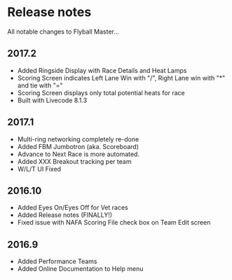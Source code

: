 # Release notes

All notable changes to Flyball Master...

## 2017.2

* Added Ringside Display with Race Details and Heat Lamps
* Scoring Screen indicates Left Lane Win with "/", Right Lane win with "\*" and tie with "="
* Scoring Screen displays only total potential heats for race
* Built with Livecode 8.1.3 

## 2017.1

* Multi-ring networking completely re-done
* Added FBM Jumbotron \(aka. Scoreboard\)
* Advance to Next Race is more automated.
* Added XXX Breakout tracking per team
* W/L/T UI Fixed

## 2016.10

* Added Eyes On/Eyes Off for Vet races
* Added Release notes \(FINALLY!\)
* Fixed issue with NAFA Scoring File check box on Team Edit screen

## 2016.9

* Added Performance Teams
* Added Online Documentation to Help menu



